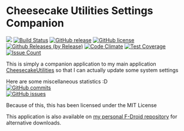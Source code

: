 # Cheesecake Utilities Settings Companion
[![](https://github.com/itachi1706/CheesecakeUtilities-SettingsCompanion/workflows/Android%20CI/badge.svg)](https://github.com/itachi1706/CheesecakeUtilities-SettingsCompanion/actions) [![Build Status](https://travis-ci.com/itachi1706/CheesecakeUtilities-SettingsCompanion.svg?branch=master)](https://travis-ci.com/itachi1706/CheesecakeUtilities-SettingsCompanion) [![GitHub release](https://img.shields.io/github/release/itachi1706/CheesecakeUtilities-SettingsCompanion.svg)](https://github.com/itachi1706/CheesecakeUtilities-SettingsCompanion/releases) [![GitHub license](https://img.shields.io/github/license/itachi1706/CheesecakeUtilities-SettingsCompanion.svg)](https://github.com/itachi1706/CheesecakeUtilities-SettingsCompanion/blob/master/LICENSE) [![Github Releases (by Release)](https://img.shields.io/github/downloads/itachi1706/CheesecakeUtilities-SettingsCompanion/latest/total.svg)](https://github.com/itachi1706/CheesecakeUtilities-SettingsCompanion/releases) [![Code Climate](https://codeclimate.com/github/itachi1706/CheesecakeUtilities-SettingsCompanion/badges/gpa.svg)](https://codeclimate.com/github/itachi1706/CheesecakeUtilities-SettingsCompanion) [![Test Coverage](https://codeclimate.com/github/itachi1706/CheesecakeUtilities-SettingsCompanion/badges/coverage.svg)](https://codeclimate.com/github/itachi1706/CheesecakeUtilities-SettingsCompanion/coverage) [![Issue Count](https://codeclimate.com/github/itachi1706/CheesecakeUtilities-SettingsCompanion/badges/issue_count.svg)](https://codeclimate.com/github/itachi1706/CheesecakeUtilities-SettingsCompanion)

This is simply a companion application to my main application [CheesecakeUtilities](https://github.com/itachi1706/CheesecakeUtilities) so that I can actually update some system settings

Here are some miscellaneous statistics :D  
[![GitHub commits](https://img.shields.io/github/commits-since/itachi1706/CheesecakeUtilities-SettingsCompanion/1.0.svg)](https://github.com/itachi1706/CheesecakeUtilities-SettingsCompanion/commits/master)  
[![GitHub issues](https://img.shields.io/github/issues/itachi1706/CheesecakeUtilities-SettingsCompanion.svg)](https://github.com/itachi1706/CheesecakeUtilities-SettingsCompanion/issues)
 

Because of this, this has been licensed under the MIT License

This application is also available on [my personal F-Droid repository](https://fdroid.itachi1706.com/) for alternative downloads.
